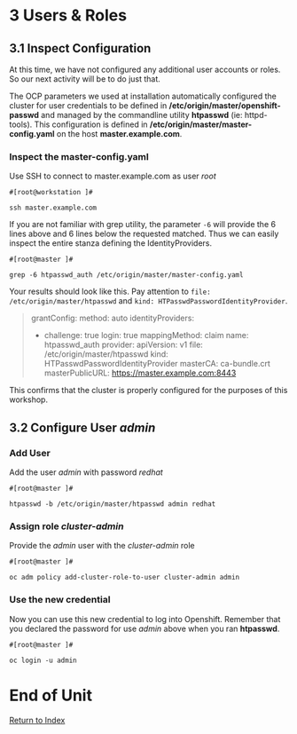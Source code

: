 # 3 Users & Roles

## 3.1 Inspect Configuration

At this time, we have not configured any additional user accounts or roles.  So our next activity will be to do just that.

The OCP parameters we used at installation automatically configured the cluster for user credentials to be defined in **/etc/origin/master/openshift-passwd** and managed  by the commandline utility **htpasswd** (ie: httpd-tools).  This configuration is defined in **/etc/origin/master/master-config.yaml** on the host **master.example.com**.

### Inspect the master-config.yaml

Use SSH to connect to master.example.com as user *root*

    #[root@workstation ]#

    ssh master.example.com

If you are not familiar with grep utility, the parameter `-6` will provide the 6 lines above and 6 lines below the requested matched.  Thus we can easily inspect the entire stanza defining the IdentityProviders. 

    #[root@master ]#

    grep -6 htpasswd_auth /etc/origin/master/master-config.yaml

Your results should look like this.  Pay attention to `file: /etc/origin/master/htpasswd` and `kind: HTPasswdPasswordIdentityProvider`.

>    grantConfig:
>      method: auto
>    identityProviders:
>    - challenge: true
>      login: true
>      mappingMethod: claim
>      name: htpasswd_auth
>      provider:
>        apiVersion: v1
>        file: /etc/origin/master/htpasswd
>        kind: HTPasswdPasswordIdentityProvider
>    masterCA: ca-bundle.crt
>    masterPublicURL: https://master.example.com:8443
    
This confirms that the cluster is properly configured for the purposes of this workshop.

## 3.2 Configure User *admin*

### Add User

Add the user *admin* with password *redhat*

    #[root@master ]#

    htpasswd -b /etc/origin/master/htpasswd admin redhat

### Assign role *cluster-admin*

Provide the *admin* user with the *cluster-admin* role

    #[root@master ]#
    
    oc adm policy add-cluster-role-to-user cluster-admin admin

### Use the new credential

Now you can use this new credential to log into Openshift.  Remember that you declared the password for use *admin* above when you ran **htpasswd**.

    #[root@master ]#

    oc login -u admin

# End of Unit

[Return to Index](https://github.com/xtophd/OCP-Workshop/tree/master/documentation "OCP-Workshop Index")

